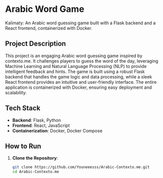 # Arabic Word Game

Kalimaty: An Arabic word guessing game built with a Flask backend and a React frontend, containerized with Docker.

## Project Description

This project is an engaging Arabic word guessing game inspired by contexto.me. It challenges players to guess the word of the day, leveraging Machine Learning and Natural Language Processing (NLP) to provide intelligent feedback and hints. The game is built using a robust Flask backend that handles the game logic and data processing, while a sleek React frontend provides an intuitive and user-friendly interface. The entire application is containerized with Docker, ensuring easy deployment and scalability.
## Tech Stack

- **Backend**: Flask, Python
- **Frontend**: React, JavaScript
- **Containerization**: Docker, Docker Compose

## How to Run

1. **Clone the Repository**:

   ```bash
   git clone https://github.com/Youneeesss/Arabic-Contexto.me.git
   cd Arabic-Contexto.me
